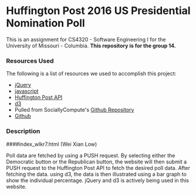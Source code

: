 # Huffington Post 2016 US Presidential Nomination Poll

This is an assignment for CS4320 - Software Engineering I for the University of Missouri - Columbia. 
**This repository is for the group 14.**

### Resources Used

The following is a list of resources we used to accomplish this project:

- [jQuery](https://jquery.com)
- [javascript](https://javascript.com)
- [Huffington Post API](http://elections.huffingtonpost.com/pollster/api)
- [d3](https://d3js.org/)
- Pulled from SociallyCompute's [Github Repository](https://github.com/SociallyCompute/MizzouSENG)
- [Github](https://github.com)



### Description

####index_wlkr7.html (Wei Xian Low)

Poll data are fetched by using a PUSH request. By selecting either the Democratic button or the Republican button, the website will then submit a PUSH request to the Huffington Post API to fetch the desired poll data. After fetching the data. using d3, the data is then illustrated using a bar graph to show the individual percentage. jQuery and d3 is actively being used in this website. 
